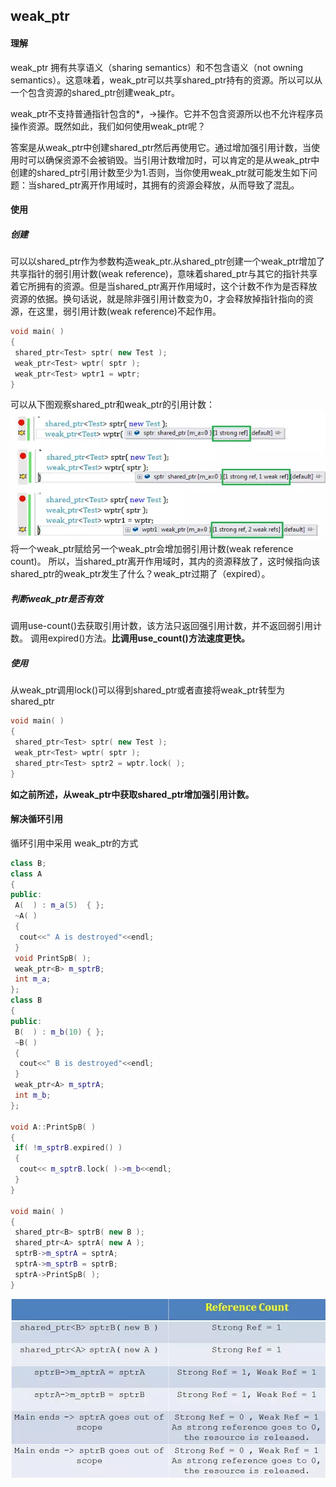 ## weak_ptr

#### 理解
weak_ptr 拥有共享语义（sharing semantics）和不包含语义（not owning semantics）。这意味着，weak_ptr可以共享shared_ptr持有的资源。所以可以从一个包含资源的shared_ptr创建weak_ptr。

weak_ptr不支持普通指针包含的*，->操作。它并不包含资源所以也不允许程序员操作资源。既然如此，我们如何使用weak_ptr呢？

答案是从weak_ptr中创建shared_ptr然后再使用它。通过增加强引用计数，当使用时可以确保资源不会被销毁。当引用计数增加时，可以肯定的是从weak_ptr中创建的shared_ptr引用计数至少为1.否则，当你使用weak_ptr就可能发生如下问题：当shared_ptr离开作用域时，其拥有的资源会释放，从而导致了混乱。

#### 使用
##### 创建
可以以shared_ptr作为参数构造weak_ptr.从shared_ptr创建一个weak_ptr增加了共享指针的弱引用计数(weak reference)，意味着shared_ptr与其它的指针共享着它所拥有的资源。但是当shared_ptr离开作用域时，这个计数不作为是否释放资源的依据。换句话说，就是除非强引用计数变为0，才会释放掉指针指向的资源，在这里，弱引用计数(weak reference)不起作用。
```cpp
void main( )
{
 shared_ptr<Test> sptr( new Test );
 weak_ptr<Test> wptr( sptr );
 weak_ptr<Test> wptr1 = wptr;
}
```
可以从下图观察shared_ptr和weak_ptr的引用计数：
![weak_ptr1](images/weak_ptr_1.png)
将一个weak_ptr赋给另一个weak_ptr会增加弱引用计数(weak reference count)。
所以，当shared_ptr离开作用域时，其内的资源释放了，这时候指向该shared_ptr的weak_ptr发生了什么？weak_ptr过期了（expired）。

##### 判断weak_ptr是否有效
调用use-count()去获取引用计数，该方法只返回强引用计数，并不返回弱引用计数。
调用expired()方法。**比调用use_count()方法速度更快。**
##### 使用
从weak_ptr调用lock()可以得到shared_ptr或者直接将weak_ptr转型为shared_ptr

```cpp
void main( )
{
 shared_ptr<Test> sptr( new Test );
 weak_ptr<Test> wptr( sptr );
 shared_ptr<Test> sptr2 = wptr.lock( );
}
```
**如之前所述，从weak_ptr中获取shared_ptr增加强引用计数。**


#### 解决循环引用
循环引用中采用 weak_ptr的方式

```cpp
class B;
class A
{
public:
 A(  ) : m_a(5)  { };
 ~A( )
 {
  cout<<" A is destroyed"<<endl;
 }
 void PrintSpB( );
 weak_ptr<B> m_sptrB;
 int m_a;
};
class B
{
public:
 B(  ) : m_b(10) { };
 ~B( )
 {
  cout<<" B is destroyed"<<endl;
 }
 weak_ptr<A> m_sptrA;
 int m_b;
};

void A::PrintSpB( )
{
 if( !m_sptrB.expired() )
 {
  cout<< m_sptrB.lock( )->m_b<<endl;
 }
}

void main( )
{
 shared_ptr<B> sptrB( new B );
 shared_ptr<A> sptrA( new A );
 sptrB->m_sptrA = sptrA;
 sptrA->m_sptrB = sptrB;
 sptrA->PrintSpB( );
}
```
![weak_ptr2](images/weak_ptr_2.png)
